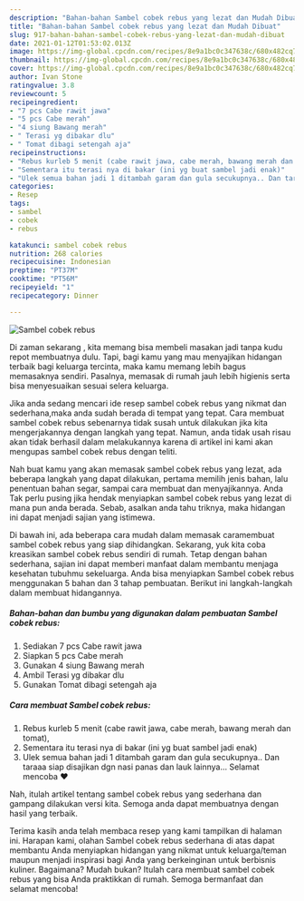 ```yaml
---
description: "Bahan-bahan Sambel cobek rebus yang lezat dan Mudah Dibuat"
title: "Bahan-bahan Sambel cobek rebus yang lezat dan Mudah Dibuat"
slug: 917-bahan-bahan-sambel-cobek-rebus-yang-lezat-dan-mudah-dibuat
date: 2021-01-12T01:53:02.013Z
image: https://img-global.cpcdn.com/recipes/8e9a1bc0c347638c/680x482cq70/sambel-cobek-rebus-foto-resep-utama.jpg
thumbnail: https://img-global.cpcdn.com/recipes/8e9a1bc0c347638c/680x482cq70/sambel-cobek-rebus-foto-resep-utama.jpg
cover: https://img-global.cpcdn.com/recipes/8e9a1bc0c347638c/680x482cq70/sambel-cobek-rebus-foto-resep-utama.jpg
author: Ivan Stone
ratingvalue: 3.8
reviewcount: 5
recipeingredient:
- "7 pcs Cabe rawit jawa"
- "5 pcs Cabe merah"
- "4 siung Bawang merah"
- " Terasi yg dibakar dlu"
- " Tomat dibagi setengah aja"
recipeinstructions:
- "Rebus kurleb 5 menit (cabe rawit jawa, cabe merah, bawang merah dan tomat),"
- "Sementara itu terasi nya di bakar (ini yg buat sambel jadi enak)"
- "Ulek semua bahan jadi 1 ditambah garam dan gula secukupnya.. Dan taraaa siap disajikan dgn nasi panas dan lauk lainnya... Selamat mencoba ❤"
categories:
- Resep
tags:
- sambel
- cobek
- rebus

katakunci: sambel cobek rebus 
nutrition: 268 calories
recipecuisine: Indonesian
preptime: "PT37M"
cooktime: "PT56M"
recipeyield: "1"
recipecategory: Dinner

---
```



![Sambel cobek rebus](https://img-global.cpcdn.com/recipes/8e9a1bc0c347638c/680x482cq70/sambel-cobek-rebus-foto-resep-utama.jpg)

Di zaman  sekarang , kita memang bisa membeli masakan jadi tanpa kudu repot membuatnya dulu. Tapi, bagi kamu yang mau menyajikan hidangan terbaik bagi keluarga tercinta, maka kamu memang lebih bagus memasaknya sendiri. Pasalnya, memasak di rumah jauh lebih higienis serta bisa menyesuaikan sesuai selera keluarga.

Jika anda sedang mencari ide resep sambel cobek rebus yang nikmat dan sederhana,maka anda sudah berada di tempat yang tepat. Cara membuat sambel cobek rebus  sebenarnya tidak susah untuk dilakukan jika kita mengerjakannya dengan langkah yang tepat. Namun, anda tidak usah risau akan tidak berhasil dalam melakukannya 
karena di artikel ini kami akan mengupas sambel cobek rebus dengan teliti.  



Nah buat kamu yang akan memasak sambel cobek rebus yang lezat, ada beberapa langkah yang dapat dilakukan, pertama memilih jenis bahan, lalu penentuan bahan segar, sampai cara membuat dan menyajikannya. Anda Tak perlu pusing jika hendak menyiapkan sambel cobek rebus yang lezat di mana pun anda berada. Sebab, asalkan anda  tahu triknya, maka hidangan ini dapat menjadi sajian yang istimewa.

Di bawah ini, ada beberapa cara mudah dalam memasak caramembuat sambel cobek rebus yang siap dihidangkan. Sekarang, yuk kita coba kreasikan sambel cobek rebus sendiri di rumah. Tetap dengan bahan sederhana, sajian ini dapat memberi manfaat dalam membantu menjaga kesehatan tubuhmu sekeluarga. Anda bisa menyiapkan Sambel cobek rebus menggunakan 5 bahan dan 3 tahap pembuatan. Berikut ini langkah-langkah dalam membuat hidangannya.

<!--inarticleads1-->

##### Bahan-bahan dan bumbu yang digunakan dalam pembuatan Sambel cobek rebus:

1. Sediakan 7 pcs Cabe rawit jawa
1. Siapkan 5 pcs Cabe merah
1. Gunakan 4 siung Bawang merah
1. Ambil  Terasi yg dibakar dlu
1. Gunakan  Tomat dibagi setengah aja




<!--inarticleads2-->

##### Cara membuat Sambel cobek rebus:

1. Rebus kurleb 5 menit (cabe rawit jawa, cabe merah, bawang merah dan tomat),
1. Sementara itu terasi nya di bakar (ini yg buat sambel jadi enak)
1. Ulek semua bahan jadi 1 ditambah garam dan gula secukupnya.. Dan taraaa siap disajikan dgn nasi panas dan lauk lainnya... Selamat mencoba ❤




Nah, itulah artikel tentang  sambel cobek rebus  yang sederhana dan gampang dilakukan versi kita. Semoga anda dapat membuatnya dengan hasil yang terbaik. 

Terima kasih anda telah membaca resep yang kami tampilkan di halaman ini. Harapan kami, olahan  Sambel cobek rebus sederhana di atas dapat membantu Anda menyiapkan hidangan yang nikmat untuk keluarga/teman maupun menjadi inspirasi bagi Anda yang berkeinginan untuk berbisnis kuliner. Bagaimana? Mudah bukan? Itulah cara membuat sambel cobek rebus yang bisa Anda praktikkan di rumah. Semoga bermanfaat dan selamat mencoba!


